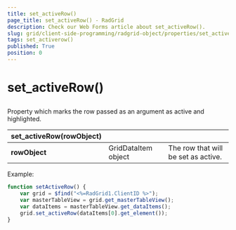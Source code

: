 ```yaml
---
title: set_activeRow()
page_title: set_activeRow() - RadGrid
description: Check our Web Forms article about set_activeRow().
slug: grid/client-side-programming/radgrid-object/properties/set_activerow()
tags: set_activerow()
published: True
position: 0
---
```


# set_activeRow()



## 

Property which marks the row passed as an argument as active and highlighted.


|  **set_activeRow(rowObject)**  |  |  |
| ------ | ------ | ------ |
| **rowObject** |GridDataItem object|The row that will be set as active.|

Example:

````JavaScript
function setActiveRow() {
    var grid = $find("<%=RadGrid1.ClientID %>");
    var masterTableView = grid.get_masterTableView();
    var dataItems = masterTableView.get_dataItems();
    grid.set_activeRow(dataItems[0].get_element());            
}
````


